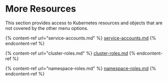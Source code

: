 # More Resources

This section provides access to Kubernetes resources and objects that are not covered by the other menu options.

{% content-ref url="service-accounts.md" %}
[service-accounts.md](service-accounts.md)
{% endcontent-ref %}

{% content-ref url="cluster-roles.md" %}
[cluster-roles.md](cluster-roles.md)
{% endcontent-ref %}

{% content-ref url="namespace-roles.md" %}
[namespace-roles.md](namespace-roles.md)
{% endcontent-ref %}
